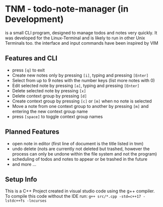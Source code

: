 # TNM - todo-note-manager (in Development)
is a small CLI program, designed to manage todos and notes very quickly. It was developed for the Linux-Terminal and is likely to run in other Unix Terminals too.
the interface and input commands have been inspired by VIM

## Features and CLI
* press `[q]` to exit
* Create new notes only by pressing `[i]`, typing and pressing `[Enter]`
* Select from up to 9 notes with the number keys (list more notes with 0)
* Edit selected note by pressing `[a]`, typing and pressing `[Enter]`
* Delete selected note by pressing `[x]`
* Delete context group by pressing `[d]`
* Create context group by pressing `[c]` or `[m]` when no note is selected
* Move a note from one context group to another by pressing `[m]` and entering the new context group name
* press `[space]` to toggle context group names

## Planned Features
* open note in editor (first line of document is the title listed in tnm)
* undo delete (nots are currently not deleted but trashed, however the process can only be undone within the file system and not the program)
* scheduling of todos and notes to appear or be trashed in the future
* and more ...

## Setup Info
This is a C++ Project created in visual studio code using the g++ compiler. To compile this code without the IDE run:
`g++ src/*.cpp -std=c++17 -lstdc++fs -lncurses`
